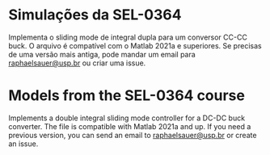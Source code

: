# Simulações da SEL-0364

Implementa o sliding mode de integral dupla para um conversor CC-CC buck. O arquivo é compatível com o Matlab 2021a e superiores.
Se precisas de uma versão mais antiga, pode mandar um email para raphaelsauer@usp.br ou criar uma issue.

# Models from the SEL-0364 course

Implements a double integral sliding mode controller for a DC-DC buck converter. The file is compatible with Matlab 2021a and up. 
If you need a previous version, you can send an email to raphaelsauer@usp.br or create an issue.
